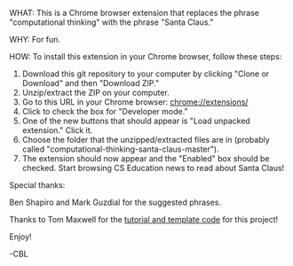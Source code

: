WHAT: 
This is a Chrome browser extension that replaces the phrase "computational thinking" with the phrase "Santa Claus."

WHY:
For fun.

HOW:
To install this extension in your Chrome browser, follow these steps:

1. Download this git repository to your computer by clicking "Clone or Download" and then "Download ZIP." 
2. Unzip/extract the ZIP on your computer.
3. Go to this URL in your Chrome browser: [chrome://extensions/](chrome://extensions/)
4. Click to check the box for "Developer mode."
5. One of the new buttons that should appear is "Load unpacked extension." Click it. 
6. Choose the folder that the unzipped/extracted files are in (probably called "computational-thinking-santa-claus-master").
7. The extension should now appear and the "Enabled" box should be checked. Start browsing CS Education news to read about Santa Claus!

Special thanks:

Ben Shapiro and Mark Guzdial for the suggested phrases.

Thanks to Tom Maxwell for the [tutorial and template code](https://9to5google.com/2015/06/14/how-to-make-a-chrome-extensions/) for this project! 

Enjoy!

-CBL
